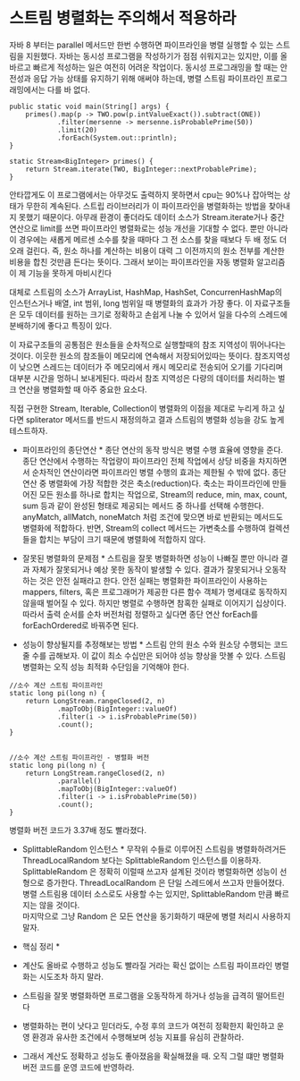 <h1>스트림 병렬화는 주의해서 적용하라</h1>
자바 8 부터는 parallel 메서드만 한번 수행하면 파이프라인을 병렬 실행할 수 있는 스트림을 지원했다.
자바는 동시성 프로그램을 작성하기가 점점 쉬워지고는 있지만, 이를 올바르고 빠르게 적성하는 일은 여전히 어려운 작업이다.
동시성 프로그래밍을 할 때는 안전성과 응답 가능 상태를 유지하기 위해 애써야 하는데, 병렬 스트림 파이프라인 프로그래밍에서는 다를 바 없다.

```
public static void main(String[] args) {
    primes().map(p -> TWO.pow(p.intValueExact()).subtract(ONE))
            .filter(mersenne -> mersenne.isProbablePrime(50))
            .limit(20)
            .forEach(System.out::println);
}

static Stream<BigInteger> primes() {
    return Stream.iterate(TWO, BigInteger::nextProbablePrime);
}
```

안타깝게도 이 프로그램에서는 아무것도 출력하지 못하면서 cpu는 90%나 잡아먹는 상태가 무한히 계속된다.
스트립 라이브러리가 이 파이프라인을 병렬화하는 방법을 찾아내지 못했기 때문이다.
아무래 환경이 좋더라도 데이터 소스가 Stream.iterate거나 중간 연산으로 limit를 쓰면 파이프라인 병렬화로는 성능 개선을 기대할 수 없다.
뿐만 아니라 이 경우에는 새롭게 메르센 소수를 찾을 때마다 그 전 소스를 찾을 때보다 두 배 정도 더 오래 걸린다.
즉, 원소 하나를 계산하는 비용이 대력 그 이전까지의 원소 전부를 계산한 비용을 합친 것만큼 든다는 뜻이다.
그래서 보이는 파이프라인을 자동 병렬화 알고리즘이 제 기능을 못하게 마비시킨다

대체로 스트림의 소스가 ArrayList, HashMap, HashSet, ConcurrenHashMap의 인스턴스거나 배열, int 범위, long 범위일 때 병렬화의 효과가 가장 좋다.
이 자료구조들은 모두 데이터를 원하는 크기로 정확하고 손쉽게 나눌 수 있어서 일을 다수의 스레드에 분배하기에 좋다고 특징이 있다.

이 자료구조들의 공통점은 원소들을 순차적으로 실행할때의 참조 지역성이 뛰어나다는 것이다. 이웃한 원소의 참조들이 메모리에 연속해서 저장되어있따는 뜻이다. 참조지역성이 낮으면 스레드는 데이터가 주 메모리에서 캐시 메모리로 전송되어 오기를 기다리며 대부분 시간을 멍하니 보내게된다. 따라서 참조 지역성은 다량의 데이터를 처리하는 벌크 연산을 병렬화할 때 아주 중요한 요소다.

직접 구현한 Stream, Iterable, Collection이 병렬화의 이점을 제대로 누리게 하고 싶다면 spliterator 메서드를 반드시 재정의하고 결과 스트림의 병렬화 성능을 강도 높게 테스트하자.

* 파이프라인의 종단연산 *
종단 연산의 동작 방식은 병렬 수행 효율에 영향을 준다. 
종단 연산에서 수행하는 작업량이 파이프라인 전체 작업에서 상당 비중을 차지하면서 순차적인 연산이라면 파이프라인 병렬 수행의 효과는 제한될 수 밖에 없다. 
종단 연산 중 병렬화에 가장 적합한 것은 축소(reduction)다.
축소는 파이프라인에 만들어진 모든 원소를 하나로 합치는 작업으로, Stream의 reduce, min, max, count, sum 등과 같이 완성된 형태로 제공되는 메서드 중 하나를 선택해 수행한다. 
anyMatch, allMatch, noneMatch 처럼 조건에 맞으면 바로 반환되는 메서드도 병렬화에 적합하다.
반면, Stream의 collect 메서드는 가변축소를 수행하여 컬렉션들을 합치는 부담이 크기 때문에 병렬화에 적합하지 않다.
 
* 잘못된 병렬화의 문제점 * 
스트림을 잘못 병렬화하면 성능이 나빠질 뿐만 아니라 결과 자체가 잘못되거나 예상 못한 동작이 발생할 수 있다. 
결과가 잘못되거나 오동작 하는 것은 안전 실패라고 한다. 
안전 실패는 병렬화한 파이프라인이 사용하는 mappers, filters, 혹은 프로그래머가 제공한 다른 함수 객체가 명세대로 동작하지 않을때 벌어질 수 있다. 
하지만 병렬로 수행하면 참혹한 실패로 이어지기 십상이다.
따라서 출력 순서를 순차 버전처럼 정렬하고 싶다면 종단 연산 forEach를 forEachOrdered로 바꿔주면 된다.

* 성능이 향상될지를 추정해보는 방법 *
스트림 안의 원소 수와 원소당 수행되는 코드 줄 수를 곱해보자.
이 값이 최소 수십만은 되어야 성능 향상을 맛볼 수 있다.
스트림 병렬화는 오직 성능 최적화 수단임을 기억해야 한다.

```
//소수 계산 스트림 파이프라인 
static long pi(long n) {
    return LongStream.rangeClosed(2, n)
            .mapToObj(BigInteger::valueOf)
            .filter(i -> i.isProbablePrime(50))
            .count();
}
 

//소수 계산 스트림 파이프라인 - 병렬화 버전
static long pi(long n) {
    return LongStream.rangeClosed(2, n)
            .parallel()
            .mapToObj(BigInteger::valueOf)
            .filter(i -> i.isProbablePrime(50))
            .count();
}
```

병렬화 버전 코드가 3.37배 정도 빨라졌다. 

* SplittableRandom 인스턴스 *
무작위 수들로 이루어진 스트림을 병렬화하려거든 ThreadLocalRandom 보다는 SplittableRandom 인스턴스를 이용하자.
SplittableRandom 은 정확히 이럴때 쓰고자 설계된 것이라 병렬화하면 성능이 선형으로 증가한다. 
ThreadLocalRandom 은 단일 스레드에서 쓰고자 만들어졌다. 
병렬 스트림용 데이터 소스로도 사용할 수는 있지만, SplittableRandom 만큼 빠르지는 않을 것이다.  
마지막으로 그냥 Random 은 모든 연산을 동기화하기 때문에 병렬 처리시 사용하지 말자.

* 핵심 정리 *
* 계산도 올바로 수행하고 성능도 빨라질 거라는 확신 없이는 스트림 파이프라인 병렬화는 시도조차 하지 말라.
* 스트림을 잘못 병렬화하면 프로그램을 오동작하게 하거나 성능을 급격히 떨어트린다
* 병렬화하는 편이 낫다고 믿더라도, 수정 후의 코드가 여전히 정확한지 확인하고 운영 환경과 유사한 조건에서 수행해보며 성능 지표를 유심히 관찰하라.
* 그래서 계산도 정확하고 성능도 좋아졌음을 확실해졌을 때. 오직 그럴 떄만 병렬화 버전 코드를 운영 코드에 반영하라.


